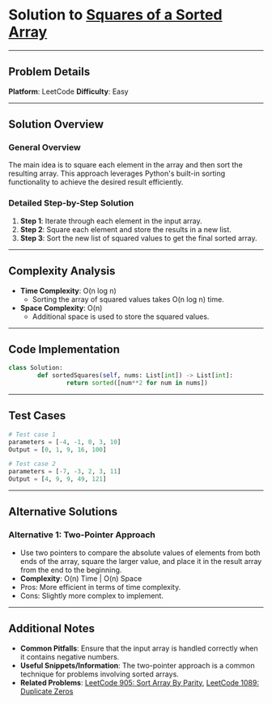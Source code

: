 # Solution to [Squares of a Sorted Array](https://leetcode.com/problems/squares-of-a-sorted-array/)

---

## Problem Details

**Platform**: LeetCode
**Difficulty**: Easy

---

## Solution Overview

### General Overview

The main idea is to square each element in the array and then sort the resulting array. This approach leverages Python's built-in sorting functionality to achieve the desired result efficiently.

### Detailed Step-by-Step Solution

1. **Step 1**: Iterate through each element in the input array.
2. **Step 2**: Square each element and store the results in a new list.
3. **Step 3**: Sort the new list of squared values to get the final sorted array.

---

## Complexity Analysis

- **Time Complexity**: O(n log n)
  - Sorting the array of squared values takes O(n log n) time.
- **Space Complexity**: O(n)
  - Additional space is used to store the squared values.

---

## Code Implementation

```python
class Solution:
        def sortedSquares(self, nums: List[int]) -> List[int]:
                return sorted([num**2 for num in nums])
```

---

## Test Cases

```python
# Test case 1
parameters = [-4, -1, 0, 3, 10]
Output = [0, 1, 9, 16, 100]

# Test case 2
parameters = [-7, -3, 2, 3, 11]
Output = [4, 9, 9, 49, 121]
```

---

## Alternative Solutions

### Alternative 1: Two-Pointer Approach

- Use two pointers to compare the absolute values of elements from both ends of the array, square the larger value, and place it in the result array from the end to the beginning.
- **Complexity**: O(n) Time | O(n) Space
- Pros: More efficient in terms of time complexity.
- Cons: Slightly more complex to implement.

---

## Additional Notes

- **Common Pitfalls**: Ensure that the input array is handled correctly when it contains negative numbers.
- **Useful Snippets/Information**: The two-pointer approach is a common technique for problems involving sorted arrays.
- **Related Problems**: [LeetCode 905: Sort Array By Parity](https://leetcode.com/problems/sort-array-by-parity/), [LeetCode 1089: Duplicate Zeros](https://leetcode.com/problems/duplicate-zeros/)
